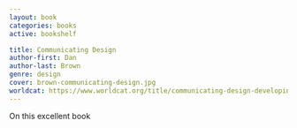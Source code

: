 ```yaml
---
layout: book
categories: books
active: bookshelf

title: Communicating Design
author-first: Dan
author-last: Brown
genre: design
cover: brown-communicating-design.jpg
worldcat: https://www.worldcat.org/title/communicating-design-developing-web-site-documentation-for-design-and-planning/oclc/71626397
---
```


On this excellent book